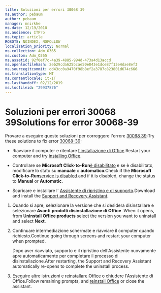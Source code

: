 ```yaml
---
title: Soluzioni per errori 30068 39
ms.author: pebaum
author: pebaum
manager: mnirkhe
ms.date: 12/19/2018
ms.audience: ITPro
ms.topic: article
ROBOTS: NOINDEX, NOFOLLOW
localization_priority: Normal
ms.collection: Adm_O365
ms.custom: Adm_O365
ms.assetid: 92f0ef7c-4a39-4885-994d-473a4d13accd
ms.openlocfilehash: 2eb29cda625bcae50e843e1dce87f13e4dae8ef3
ms.sourcegitcommit: dd43cc0a9470f98b8ef2a3787c823801d674c666
ms.translationtype: MT
ms.contentlocale: it-IT
ms.lasthandoff: 02/12/2019
ms.locfileid: "29937876"
---
```

# <a name="solutions-for-error-30068-39"></a><span data-ttu-id="655fa-102">Soluzioni per errori 30068 39</span><span class="sxs-lookup"><span data-stu-id="655fa-102">Solutions for error 30068-39</span></span>

<span data-ttu-id="655fa-103">Provare a eseguire queste soluzioni per correggere l'errore [30068 39](https://support.office.com/article/963ca3e4-217a-4c16-9c02-ff946548357b?wt.mc_id=Alchemy_ClientDIA):</span><span class="sxs-lookup"><span data-stu-id="655fa-103">Try these solutions to fix error [30068-39](https://support.office.com/article/963ca3e4-217a-4c16-9c02-ff946548357b?wt.mc_id=Alchemy_ClientDIA):</span></span>
  
- <span data-ttu-id="655fa-104">Riavviare il computer e ritentare [l'installazione di Office](https://portal.office.com/OLS/MySoftware.aspx).</span><span class="sxs-lookup"><span data-stu-id="655fa-104">Restart your computer and try [installing Office](https://portal.office.com/OLS/MySoftware.aspx).</span></span>
    
- <span data-ttu-id="655fa-105">Controllare se **Microsoft Click-to-Run**[è disabilitato](https://support.office.com/article/963ca3e4-217a-4c16-9c02-ff946548357b?wt.mc_id=Alchemy_ClientDIA) e se è disabilitato, modificare lo stato su **manuale** o **automatico**.</span><span class="sxs-lookup"><span data-stu-id="655fa-105">Check if the **Microsoft Click-to-Run**[service is disabled ](https://support.office.com/article/963ca3e4-217a-4c16-9c02-ff946548357b?wt.mc_id=Alchemy_ClientDIA) and if it is disabled, change the status to **Manual** or **Automatic**.</span></span>
    
- <span data-ttu-id="655fa-106">Scaricare e installare l' [Assistente di ripristino e di supporto](https://aka.ms/SARA-OfficeUninstall-Alchemy).</span><span class="sxs-lookup"><span data-stu-id="655fa-106">Download and install the [Support and Recovery Assistant](https://aka.ms/SARA-OfficeUninstall-Alchemy).</span></span>
    
1. <span data-ttu-id="655fa-107">Quando si apre, selezionare la versione che si desidera disinstallare e selezionare **Avanti** **prodotti disinstallazione di Office** .</span><span class="sxs-lookup"><span data-stu-id="655fa-107">When it opens, from **Uninstall Office products** select the version you want to uninstall and select **Next**.</span></span> 
    
2. <span data-ttu-id="655fa-108">Continuare intermediazione schermate e riavviare il computer quando richiesto.</span><span class="sxs-lookup"><span data-stu-id="655fa-108">Continue going through screens and restart your computer when prompted.</span></span>
    
    <span data-ttu-id="655fa-109">Dopo aver riavviato, supporto e il ripristino dell'Assistente nuovamente apre automaticamente per completare il processo di disinstallazione.</span><span class="sxs-lookup"><span data-stu-id="655fa-109">After restarting, the Support and Recovery Assistant automatically re-opens to complete the uninstall process.</span></span>
    
3. <span data-ttu-id="655fa-110">Eseguire altre istruzioni e [reinstallare Office](https://portal.office.com/OLS/MySoftware.aspx) o chiudere l'Assistente di Office.</span><span class="sxs-lookup"><span data-stu-id="655fa-110">Follow remaining prompts, and [reinstall Office](https://portal.office.com/OLS/MySoftware.aspx) or close the assistant.</span></span> 
    

